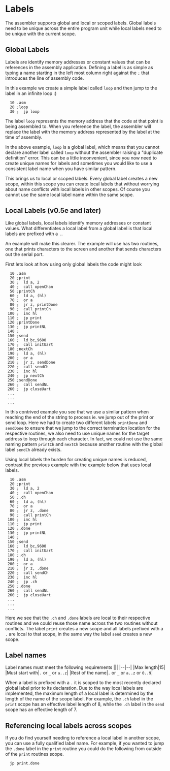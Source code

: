 # Labels
The assembler supports global and local or scoped labels. Global labels need to be unique across the entire program unit while local labels need to be unique with the current scope.

## Global Labels
Labels are identify memory addresses or constant values that can be references in the assembly application. Defining a label is as simple as typing a name starting in the left most column right against the `;` that introduces the line of assembly code.

In this example we create a simple label called `loop` and then jump to the label in an infinite loop :)
```
  10 .asm
  20 ;loop
  30 ;  jp loop
```

The label `loop` represents the memory address that the code at that point is being assembled to. When you reference the label, the assembler will replace the label with the memory address represented by the label at the time of assembly.

In the above example, `loop` is a global label, which means that you cannot declare another label called `loop` without the assembler raising a "duplicate definition" error. This can be a little inconvenient, since you now need to create unique names for labels and sometimes you would like to use a consistent label name when you have similar pattern.

This brings us to local or scoped labels. Every global label creates a new scope, within this scope you can create local labels that without worrying about name conflicts with local labels in other scopes. Of course you cannot use the same local label name within the same scope.

## Local Labels (v0.5e and later)
Like global labels, local labels identify memory addresses or constant values. What differentiates a local label from a global label is that local labels are prefixed with a `.`. 

An example will make this clearer. The example will use has two routines, one that prints characters to the screen and another that sends characters out the serial port. 

First lets look at how using only global labels the code might look
```
  10 .asm
  20 ;print
  30 ;  ld a, 2
  40 ;  call openChan
  50 ;printCh
  60 ;  ld a, (hl)
  70 ;  or a
  80 ;  jr z, printDone
  90 ;  call printCh
 100 ;  inc hl
 110 ;  jp print
 120 ;printDone
 130 ;  jp printNL
 140 ;
 150 ;send
 160 ;  ld bc,9600
 170 ;  call initUart
 180 ;nextCh
 190 ;  ld a, (hl)
 200 ;  or a
 210 ;  jr z, sendDone
 220 ;  call sendCh
 230 ;  inc hl
 240 ;  jp nextCh
 250 ;sendDone
 260 ;  call sendNL
 260 ;  jp closeUart
 ...
 ...
 ...
```

In this contrived example you see that we use a similar pattern when reaching the end of the string to process ie. we jump out of the print or send loop. Here we had to create two different labels `printDone` and `sendDone` to ensure that we jump to the correct termination location for the respective routines, we also need to use unique names for the target address to loop through each character. In fact, we could not use the same naming pattern `printCh` and `nextCh` because another routine with the global label `sendCh` already exists.

Using local labels the burden for creating unique names is reduced, contrast the previous example with the example below that uses local labels.

```
  10 .asm
  20 ;print
  30 ;  ld a, 2
  40 ;  call openChan
  50 ;.ch
  60 ;  ld a, (hl)
  70 ;  or a
  80 ;  jr z, .done
  90 ;  call printCh
 100 ;  inc hl
 110 ;  jp print
 120 ;.done
 130 ;  jp printNL
 140 ;
 150 ;send
 160 ;  ld bc,9600
 170 ;  call initUart
 180 ;.ch
 190 ;  ld a, (hl)
 200 ;  or a
 210 ;  jr z, .done
 220 ;  call sendCh
 230 ;  inc hl
 240 ;  jp .ch
 250 ;.done
 260 ;  call sendNL
 260 ;  jp closeUart
 ...
 ...
 ...
```

Here we see that the `.ch` and `.done` labels are local to their respective routines and we could reuse those name across the two routines without conflicts. The label `print` creates a new scope and all labels prefixed with a `.` are local to that scope, in the same way the label `send` creates a new scope.

## Label names
Label names must meet the following requirements
|||
|--|--|
|Max length|15|
|Must start with|`.` or `_` or `a..z`|
|Rest of the name|`.` or `_` or `a..z` or `0..9`|

When a label is prefixed with a `.` it is scoped to the most recently declared global label prior to its declaration. Due to the way local labels are implemented, the maximum length of a local label is determined by the length of the name of the scope label. For example, the `.ch` label in the `print` scope has an effective label length of 8, while the `.ch` label in the `send` scope has an effective length of 7.

## Referencing local labels across scopes
If you do find yourself needing to reference a local label in another scope, you can use a fully qualified label name. For example, if you wanted to jump the `.done` label in the `print` routine you could do the following from outside of the `print` routines scope.

```
  jp print.done
```



